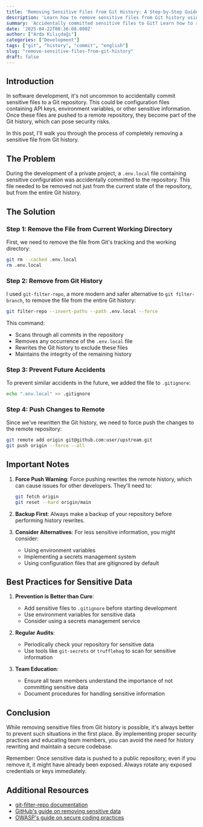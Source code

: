 ```yaml
---
title: 'Removing Sensitive Files from Git History: A Step-by-Step Guide'
description: 'Learn how to remove sensitive files from Git history using git-filter-repo. A practical guide with real-world examples.'
summary: 'Accidentally committed sensitive files to Git? Learn how to remove them from history using git-filter-repo. A practical guide with real-world examples.'
date: '2025-04-22T08:36:08.000Z'
author: ["Arda Kılıçdağı"]
categories: ["Development"]
tags: ["git", "history", "commit", "english"]
slug: "remove-sensitive-files-from-git-history"
draft: false
---
```



## Introduction

In software development, it's not uncommon to accidentally commit sensitive files to a Git repository. This could be configuration files containing API keys, environment variables, or other sensitive information. Once these files are pushed to a remote repository, they become part of the Git history, which can pose security risks.

In this post, I'll walk you through the process of completely removing a sensitive file from Git history.

## The Problem

During the development of a private project, a `.env.local` file containing sensitive configuration was accidentally committed to the repository. This file needed to be removed not just from the current state of the repository, but from the entire Git history.

## The Solution

### Step 1: Remove the File from Current Working Directory

First, we need to remove the file from Git's tracking and the working directory:

```bash
git rm --cached .env.local
rm .env.local
```

### Step 2: Remove from Git History

I used `git-filter-repo`, a more modern and safer alternative to `git filter-branch`, to remove the file from the entire Git history:

```bash
git filter-repo --invert-paths --path .env.local --force
```

This command:
- Scans through all commits in the repository
- Removes any occurrence of the `.env.local` file
- Rewrites the Git history to exclude these files
- Maintains the integrity of the remaining history

### Step 3: Prevent Future Accidents

To prevent similar accidents in the future, we added the file to `.gitignore`:

```bash
echo ".env.local" >> .gitignore
```

### Step 4: Push Changes to Remote

Since we've rewritten the Git history, we need to force push the changes to the remote repository:

```bash
git remote add origin git@github.com:user/upstream.git
git push origin --force --all
```

## Important Notes

1. **Force Push Warning**: Force pushing rewrites the remote history, which can cause issues for other developers. They'll need to:
   ```bash
   git fetch origin
   git reset --hard origin/main
   ```

2. **Backup First**: Always make a backup of your repository before performing history rewrites.

3. **Consider Alternatives**: For less sensitive information, you might consider:
   - Using environment variables
   - Implementing a secrets management system
   - Using configuration files that are gitignored by default

## Best Practices for Sensitive Data

1. **Prevention is Better than Cure**:
   - Add sensitive files to `.gitignore` before starting development
   - Use environment variables for sensitive data
   - Consider using a secrets management service

2. **Regular Audits**:
   - Periodically check your repository for sensitive data
   - Use tools like `git-secrets` or `trufflehog` to scan for sensitive information

3. **Team Education**:
   - Ensure all team members understand the importance of not committing sensitive data
   - Document procedures for handling sensitive information

## Conclusion

While removing sensitive files from Git history is possible, it's always better to prevent such situations in the first place. By implementing proper security practices and educating team members, you can avoid the need for history rewriting and maintain a secure codebase.

Remember: Once sensitive data is pushed to a public repository, even if you remove it, it might have already been exposed. Always rotate any exposed credentials or keys immediately.

## Additional Resources

- [git-filter-repo documentation](https://github.com/newren/git-filter-repo)
- [GitHub's guide on removing sensitive data](https://docs.github.com/en/authentication/keeping-your-account-and-data-secure/removing-sensitive-data-from-a-repository)
- [OWASP's guide on secure coding practices](https://owasp.org/www-project-secure-coding-practices-quick-reference-guide/)